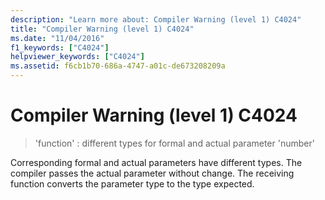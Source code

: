 ```yaml
---
description: "Learn more about: Compiler Warning (level 1) C4024"
title: "Compiler Warning (level 1) C4024"
ms.date: "11/04/2016"
f1_keywords: ["C4024"]
helpviewer_keywords: ["C4024"]
ms.assetid: f6cb1b70-686a-4747-a01c-de673208209a
---
```

# Compiler Warning (level 1) C4024

> 'function' : different types for formal and actual parameter 'number'

Corresponding formal and actual parameters have different types. The compiler passes the actual parameter without change. The receiving function converts the parameter type to the type expected.
